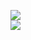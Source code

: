 [![](https://img.shields.io/badge/Made%20With-Github%20Spray-lightgrey.svg?style=for-the-badge&logo=github)](https://github.com/Annihil/github-spray#20380)  
[![](https://i.imgur.com/2DrTn0Z.gif)](https://github.com/Annihil/github-spray)